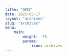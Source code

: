 ```yaml
---
title: "归档"
date: 2025-03-17
layout: "archives"
slug: "archives"
menu:
    main:
        weight: -70
        params: 
            icon: archives
---
```

